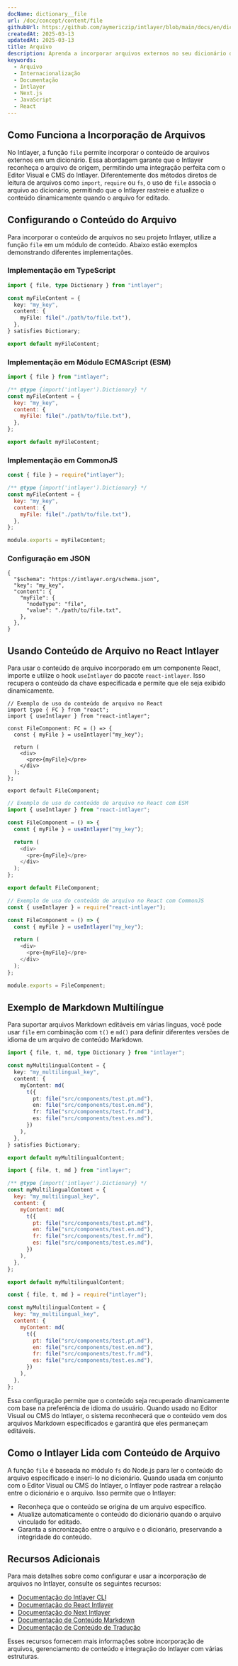```yaml
---
docName: dictionary__file
url: /doc/concept/content/file
githubUrl: https://github.com/aymericzip/intlayer/blob/main/docs/en/dictionary/file.md
createdAt: 2025-03-13
updatedAt: 2025-03-13
title: Arquivo
description: Aprenda a incorporar arquivos externos no seu dicionário de conteúdo usando a função `file`. Esta documentação explica como o Intlayer vincula e gerencia dinamicamente o conteúdo dos arquivos.
keywords:
  - Arquivo
  - Internacionalização
  - Documentação
  - Intlayer
  - Next.js
  - JavaScript
  - React
---
```


## Como Funciona a Incorporação de Arquivos

No Intlayer, a função `file` permite incorporar o conteúdo de arquivos externos em um dicionário. Essa abordagem garante que o Intlayer reconheça o arquivo de origem, permitindo uma integração perfeita com o Editor Visual e CMS do Intlayer. Diferentemente dos métodos diretos de leitura de arquivos como `import`, `require` ou `fs`, o uso de `file` associa o arquivo ao dicionário, permitindo que o Intlayer rastreie e atualize o conteúdo dinamicamente quando o arquivo for editado.

## Configurando o Conteúdo do Arquivo

Para incorporar o conteúdo de arquivos no seu projeto Intlayer, utilize a função `file` em um módulo de conteúdo. Abaixo estão exemplos demonstrando diferentes implementações.

### Implementação em TypeScript

```typescript fileName="**/*.content.ts" contentDeclarationFormat="typescript"
import { file, type Dictionary } from "intlayer";

const myFileContent = {
  key: "my_key",
  content: {
    myFile: file("./path/to/file.txt"),
  },
} satisfies Dictionary;

export default myFileContent;
```

### Implementação em Módulo ECMAScript (ESM)

```javascript fileName="**/*.content.mjs" contentDeclarationFormat="esm"
import { file } from "intlayer";

/** @type {import('intlayer').Dictionary} */
const myFileContent = {
  key: "my_key",
  content: {
    myFile: file("./path/to/file.txt"),
  },
};

export default myFileContent;
```

### Implementação em CommonJS

```javascript fileName="**/*.content.cjs" contentDeclarationFormat="commonjs"
const { file } = require("intlayer");

/** @type {import('intlayer').Dictionary} */
const myFileContent = {
  key: "my_key",
  content: {
    myFile: file("./path/to/file.txt"),
  },
};

module.exports = myFileContent;
```

### Configuração em JSON

```json5 fileName="**/*.content.json" contentDeclarationFormat="json"
{
  "$schema": "https://intlayer.org/schema.json",
  "key": "my_key",
  "content": {
    "myFile": {
      "nodeType": "file",
      "value": "./path/to/file.txt",
    },
  },
}
```

## Usando Conteúdo de Arquivo no React Intlayer

Para usar o conteúdo de arquivo incorporado em um componente React, importe e utilize o hook `useIntlayer` do pacote `react-intlayer`. Isso recupera o conteúdo da chave especificada e permite que ele seja exibido dinamicamente.

```tsx fileName="**/*.tsx" codeFormat="typescript"
// Exemplo de uso do conteúdo de arquivo no React
import type { FC } from "react";
import { useIntlayer } from "react-intlayer";

const FileComponent: FC = () => {
  const { myFile } = useIntlayer("my_key");

  return (
    <div>
      <pre>{myFile}</pre>
    </div>
  );
};

export default FileComponent;
```

```javascript fileName="**/*.mjx" codeFormat="esm"
// Exemplo de uso do conteúdo de arquivo no React com ESM
import { useIntlayer } from "react-intlayer";

const FileComponent = () => {
  const { myFile } = useIntlayer("my_key");

  return (
    <div>
      <pre>{myFile}</pre>
    </div>
  );
};

export default FileComponent;
```

```javascript fileName="**/*.cjs" codeFormat="commonjs"
// Exemplo de uso do conteúdo de arquivo no React com CommonJS
const { useIntlayer } = require("react-intlayer");

const FileComponent = () => {
  const { myFile } = useIntlayer("my_key");

  return (
    <div>
      <pre>{myFile}</pre>
    </div>
  );
};

module.exports = FileComponent;
```

## Exemplo de Markdown Multilíngue

Para suportar arquivos Markdown editáveis em várias línguas, você pode usar `file` em combinação com `t()` e `md()` para definir diferentes versões de idioma de um arquivo de conteúdo Markdown.

```typescript fileName="**/*.content.ts" contentDeclarationFormat="typescript"
import { file, t, md, type Dictionary } from "intlayer";

const myMultilingualContent = {
  key: "my_multilingual_key",
  content: {
    myContent: md(
      t({
        pt: file("src/components/test.pt.md"),
        en: file("src/components/test.en.md"),
        fr: file("src/components/test.fr.md"),
        es: file("src/components/test.es.md"),
      })
    ),
  },
} satisfies Dictionary;

export default myMultilingualContent;
```

```javascript fileName="**/*.content.mjs" contentDeclarationFormat="esm"
import { file, t, md } from "intlayer";

/** @type {import('intlayer').Dictionary} */
const myMultilingualContent = {
  key: "my_multilingual_key",
  content: {
    myContent: md(
      t({
        pt: file("src/components/test.pt.md"),
        en: file("src/components/test.en.md"),
        fr: file("src/components/test.fr.md"),
        es: file("src/components/test.es.md"),
      })
    ),
  },
};

export default myMultilingualContent;
```

```javascript fileName="**/*.content.cjs" contentDeclarationFormat="commonjs"
const { file, t, md } = require("intlayer");

const myMultilingualContent = {
  key: "my_multilingual_key",
  content: {
    myContent: md(
      t({
        pt: file("src/components/test.pt.md"),
        en: file("src/components/test.en.md"),
        fr: file("src/components/test.fr.md"),
        es: file("src/components/test.es.md"),
      })
    ),
  },
};
```

Essa configuração permite que o conteúdo seja recuperado dinamicamente com base na preferência de idioma do usuário. Quando usado no Editor Visual ou CMS do Intlayer, o sistema reconhecerá que o conteúdo vem dos arquivos Markdown especificados e garantirá que eles permaneçam editáveis.

## Como o Intlayer Lida com Conteúdo de Arquivo

A função `file` é baseada no módulo `fs` do Node.js para ler o conteúdo do arquivo especificado e inseri-lo no dicionário. Quando usada em conjunto com o Editor Visual ou CMS do Intlayer, o Intlayer pode rastrear a relação entre o dicionário e o arquivo. Isso permite que o Intlayer:

- Reconheça que o conteúdo se origina de um arquivo específico.
- Atualize automaticamente o conteúdo do dicionário quando o arquivo vinculado for editado.
- Garanta a sincronização entre o arquivo e o dicionário, preservando a integridade do conteúdo.

## Recursos Adicionais

Para mais detalhes sobre como configurar e usar a incorporação de arquivos no Intlayer, consulte os seguintes recursos:

- [Documentação do Intlayer CLI](https://github.com/aymericzip/intlayer/blob/main/docs/pt/intlayer_cli.md)
- [Documentação do React Intlayer](https://github.com/aymericzip/intlayer/blob/main/docs/pt/intlayer_with_create_react_app.md)
- [Documentação do Next Intlayer](https://github.com/aymericzip/intlayer/blob/main/docs/pt/intlayer_with_nextjs_15.md)
- [Documentação de Conteúdo Markdown](https://github.com/aymericzip/intlayer/blob/main/docs/pt/dictionary/markdown.md)
- [Documentação de Conteúdo de Tradução](https://github.com/aymericzip/intlayer/blob/main/docs/pt/dictionary/translation.md)

Esses recursos fornecem mais informações sobre incorporação de arquivos, gerenciamento de conteúdo e integração do Intlayer com várias estruturas.
